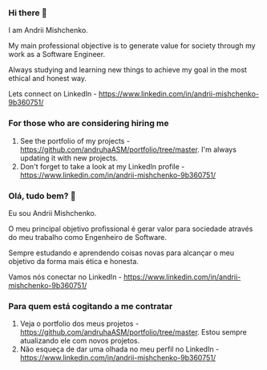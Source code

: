 ### Hi there 👋
I am Andrii Mishchenko.

My main professional objective is to generate value for society through my work as a Software Engineer.

Always studying and learning new things to achieve my goal in the most ethical and honest way.

Lets connect on LinkedIn - https://www.linkedin.com/in/andrii-mishchenko-9b360751/

### For those who are considering hiring me
1. See the portfolio of my projects - https://github.com/andruhaASM/portfolio/tree/master. I'm always updating it with new projects.
2. Don't forget to take a look at my LinkedIn profile - https://www.linkedin.com/in/andrii-mishchenko-9b360751/

### Olá, tudo bem? 👋
Eu sou Andrii Mishchenko.

O meu principal objetivo profissional é gerar valor para sociedade através do meu trabalho como Engenheiro de Software.

Sempre estudando e aprendendo coisas novas para alcançar o meu objetivo da forma mais ética e honesta.

Vamos nós conectar no LinkedIn - https://www.linkedin.com/in/andrii-mishchenko-9b360751/

### Para quem está cogitando a me contratar
1. Veja o portfolio dos meus projetos - https://github.com/andruhaASM/portfolio/tree/master. Estou sempre atualizando ele com novos projetos.
2. Não esqueça de dar uma olhada no meu perfil no LinkedIn - https://www.linkedin.com/in/andrii-mishchenko-9b360751/

